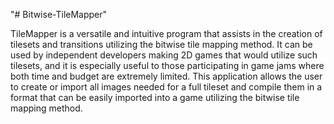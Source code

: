 "# Bitwise-TileMapper" 

TileMapper is a versatile and intuitive program that assists in the creation of tilesets and
transitions utilizing the bitwise tile mapping method. It can be used by independent developers
making 2D games that would utilize such tilesets, and it is especially useful to those
participating in game jams where both time and budget are extremely limited. This application
allows the user to create or import all images needed for a full tileset and compile them in a
format that can be easily imported into a game utilizing the bitwise tile mapping method. 
